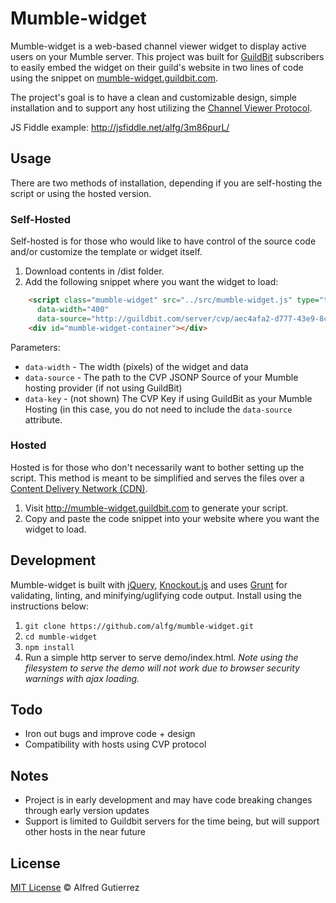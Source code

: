 # Mumble-widget

Mumble-widget is a web-based channel viewer widget to display active users on your Mumble server. This project was built for [GuildBit](http://guildbit.com) subscribers to easily embed the widget on their guild's website in two lines of code using the snippet on [mumble-widget.guildbit.com](http://mumble-widget.guildbit.com).

The project's goal is to have a clean and customizable design, simple installation and to support any host utilizing the [Channel Viewer Protocol](http://mumble.sourceforge.net/Channel_Viewer_Protocol).

JS Fiddle example: http://jsfiddle.net/alfg/3m86purL/

## Usage

There are two methods of installation, depending if you are self-hosting the script or using the hosted version.

### Self-Hosted

Self-hosted is for those who would like to have control of the source code and/or customize the template or widget itself.

1. Download contents in /dist folder.
2. Add the following snippet where you want the widget to load: 

```html
    <script class="mumble-widget" src="../src/mumble-widget.js" type="text/javascript"
      data-width="400"
      data-source="http://guildbit.com/server/cvp/aec4afa2-d777-43e9-8ca5-41bc70d00877/json/?callback=callback"></script>
    <div id="mumble-widget-container"></div>
```

Parameters:
- `data-width` - The width (pixels) of the widget and data
- `data-source` - The path to the CVP JSONP Source of your Mumble hosting provider (if not using GuildBit)
- `data-key` - (not shown) The CVP Key if using GuildBit as your Mumble Hosting (in this case, you do not need to include    the `data-source` attribute.

### Hosted

Hosted is for those who don't necessarily want to bother setting up the script. This method is meant to be simplified and serves the files over a [Content Delivery Network (CDN)](http://en.wikipedia.org/wiki/Content_delivery_network).

1. Visit http://mumble-widget.guildbit.com to generate your script.
2. Copy and paste the code snippet into your website where you want the widget to load.

## Development

Mumble-widget is built with [jQuery](http://jquery.com), [Knockout.js](http://knockoutjs.com) and uses [Grunt](http://gruntjs.com) for validating, linting, and minifying/uglifying code output. Install using the instructions below:

1. `git clone https://github.com/alfg/mumble-widget.git`
2. `cd mumble-widget`
3. `npm install`
4. Run a simple http server to serve demo/index.html. *Note using the filesystem to serve the demo will not work due to browser security warnings with ajax loading.*

## Todo

- Iron out bugs and improve code + design
- Compatibility with hosts using CVP protocol

## Notes

- Project is in early development and may have code breaking changes through early version updates
- Support is limited to Guildbit servers for the time being, but will support other hosts in the near future

## License

[MIT License](http://alfg.mit-license.org/) © Alfred Gutierrez
